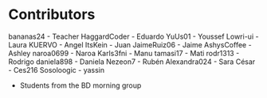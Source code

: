 
Contributors
============

bananas24    - Teacher
HaggardCoder - Eduardo
YuUs01       - Youssef
Lowri-ui     - Laura
KUERVO       - Angel
ItsKein      - Juan
JaimeRuiz06  - Jaime
AshysCoffee  - Ashley
naroa0699    - Naroa
Karls3fni    - Manu
tamasi17     - Mati
rodr1313     - Rodrigo
daniela898   - Daniela
Nezeon7      - Rubén
Alexandra024 - Sara
César	       - Ces216
Sosoloogic   - yassin

* Students from the BD morning group


